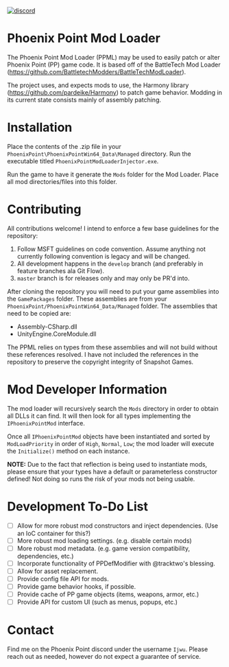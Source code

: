[![discord](https://discordapp.com/api/guilds/322630986431201283/widget.png?style=shield)](https://discord.gg/pPhUE9b)
# Phoenix Point Mod Loader

The Phoenix Point Mod Loader (PPML) may be used to easily patch or alter Phoenix Point (PP) game code. It is based off of the BattleTech Mod Loader (https://github.com/BattletechModders/BattleTechModLoader).

The project uses, and expects mods to use, the Harmony library (https://github.com/pardeike/Harmony) to patch game behavior. Modding in its current state consists mainly of assembly patching.

# Installation

Place the contents of the .zip file in your `PhoenixPoint\PhoenixPointWin64_Data\Managed` directory. Run the executable titled `PhoenixPointModLoaderInjector.exe`.

Run the game to have it generate the `Mods` folder for the Mod Loader. Place all mod directories/files into this folder.

# Contributing

All contributions welcome! I intend to enforce a few base guidelines for the repository:

1. Follow MSFT guidelines on code convention. Assume anything not currently following convention is legacy and will be changed.
2. All development happens in the `develop` branch (and preferably in feature branches ala Git Flow).
3. `master` branch is for releases only and may only be PR'd into.

After cloning the repository you will need to put your game assemblies into the `GamePackages` folder. These assemblies are from your `PhoenixPoint/PhoenixPointWin64_Data/Managed` folder. The assemblies that need to be copied are:

* Assembly-CSharp.dll
* UnityEngine.CoreModule.dll

The PPML relies on types from these assemblies and will not build without these references resolved. I have not included the references in the repository to preserve the copyright integrity of Snapshot Games.

# Mod Developer Information

The mod loader will recursively search the `Mods` directory in order to obtain all DLLs it can find. It will then look for all types implementing the `IPhoenixPointMod` interface.

Once all `IPhoenixPointMod` objects have been instantiated and sorted by `ModLoadPriority` in order of `High`, `Normal`, `Low`; the mod loader will execute the `Initialize()` method on each instance.

**NOTE:** Due to the fact that reflection is being used to instantiate mods, please ensure that your types have a default or parameterless constructor defined! Not doing so runs the risk of your mods not being usable.

# Development To-Do List

- [ ] Allow for more robust mod constructors and inject dependencies. (Use an IoC container for this?)
- [ ] More robust mod loading settings. (e.g. disable certain mods)
- [ ] More robust mod metadata. (e.g. game version compatibility, dependencies, etc.)
- [ ] Incorporate functionality of PPDefModifier with @tracktwo's blessing.
- [ ] Allow for asset replacement.
- [ ] Provide config file API for mods.
- [ ] Provide game behavior hooks, if possible.
- [ ] Provide cache of PP game objects (items, weapons, armor, etc.)
- [ ] Provide API for custom UI (such as menus, popups, etc.)

# Contact

Find me on the Phoenix Point discord under the username `Ijwu`. Please reach out as needed, however do not expect a guarantee of service.
